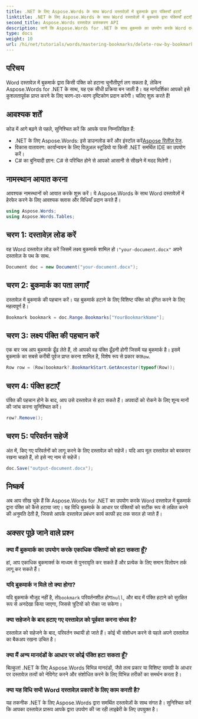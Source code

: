 ```yaml
---
title: .NET के लिए Aspose.Words के साथ Word दस्तावेज़ों में बुकमार्क द्वारा पंक्तियाँ हटाएँ
linktitle: .NET के लिए Aspose.Words के साथ Word दस्तावेज़ों में बुकमार्क द्वारा पंक्तियाँ हटाएँ
second_title: Aspose.Words दस्तावेज़ प्रसंस्करण API
description: जानें कि Aspose.Words for .NET के साथ बुकमार्क का उपयोग करके Word दस्तावेज़ों में विशिष्ट पंक्तियों को कुशलतापूर्वक कैसे हटाया जाए। यह चरण-दर-चरण मार्गदर्शिका दस्तावेज़ों को लोड करने के बारे में बताती है।
type: docs
weight: 10
url: /hi/net/tutorials/words/mastering-bookmarks/delete-row-by-bookmark-word-documents/
---
```

## परिचय

Word दस्तावेज़ में बुकमार्क द्वारा किसी पंक्ति को हटाना चुनौतीपूर्ण लग सकता है, लेकिन Aspose.Words for .NET के साथ, यह एक सीधी प्रक्रिया बन जाती है। यह मार्गदर्शिका आपको इसे कुशलतापूर्वक प्राप्त करने के लिए चरण-दर-चरण दृष्टिकोण प्रदान करेगी। चलिए शुरू करते हैं!

## आवश्यक शर्तें

कोड में आगे बढ़ने से पहले, सुनिश्चित करें कि आपके पास निम्नलिखित हैं:

-  .NET के लिए Aspose.Words: इसे डाउनलोड करें और इंस्टॉल करें[Aspose रिलीज़ पेज](https://releases.aspose.com/words/net/).
- विकास वातावरण: कार्यान्वयन के लिए विज़ुअल स्टूडियो या किसी .NET समर्थित IDE का उपयोग करें।
- C# का बुनियादी ज्ञान: C# से परिचित होने से आपको आसानी से सीखने में मदद मिलेगी।

## नामस्थान आयात करना

आवश्यक नामस्थानों को आयात करके शुरू करें। ये Aspose.Words के साथ Word दस्तावेज़ों में हेरफेर करने के लिए आवश्यक क्लास और विधियाँ प्रदान करते हैं।

```csharp
using Aspose.Words;
using Aspose.Words.Tables;
```

## चरण 1: दस्तावेज़ लोड करें

 वह Word दस्तावेज़ लोड करें जिसमें लक्ष्य बुकमार्क शामिल हो।`"your-document.docx"` अपने दस्तावेज़ के पथ के साथ.

```csharp
Document doc = new Document("your-document.docx");
```

## चरण 2: बुकमार्क का पता लगाएँ

दस्तावेज़ में बुकमार्क की पहचान करें। यह बुकमार्क हटाने के लिए विशिष्ट पंक्ति को इंगित करने के लिए महत्वपूर्ण है।

```csharp
Bookmark bookmark = doc.Range.Bookmarks["YourBookmarkName"];
```

## चरण 3: लक्ष्य पंक्ति की पहचान करें

 एक बार जब आप बुकमार्क ढूँढ लेते हैं, तो आपको वह पंक्ति ढूँढनी होगी जिसमें यह बुकमार्क है। इसमें बुकमार्क का सबसे करीबी पूर्वज प्राप्त करना शामिल है, विशेष रूप से प्रकार का`Row`.

```csharp
Row row = (Row)bookmark?.BookmarkStart.GetAncestor(typeof(Row));
```

## चरण 4: पंक्ति हटाएँ

पंक्ति की पहचान होने के बाद, आप उसे दस्तावेज़ से हटा सकते हैं। अपवादों को रोकने के लिए शून्य मानों की जांच करना सुनिश्चित करें।

```csharp
row?.Remove();
```

## चरण 5: परिवर्तन सहेजें

अंत में, किए गए परिवर्तनों को लागू करने के लिए दस्तावेज़ को सहेजें। यदि आप मूल दस्तावेज़ को बरकरार रखना चाहते हैं, तो इसे नए नाम से सहेजें।

```csharp
doc.Save("output-document.docx");
```

## निष्कर्ष

अब आप सीख चुके हैं कि Aspose.Words for .NET का उपयोग करके Word दस्तावेज़ में बुकमार्क द्वारा पंक्ति को कैसे हटाया जाए। यह विधि बुकमार्क के आधार पर पंक्तियों को सटीक रूप से लक्षित करने की अनुमति देती है, जिससे आपके दस्तावेज़ प्रबंधन कार्य काफी हद तक सरल हो जाते हैं।

## अक्सर पूछे जाने वाले प्रश्न

### क्या मैं बुकमार्क का उपयोग करके एकाधिक पंक्तियों को हटा सकता हूँ?

हां, आप एकाधिक बुकमार्क्स के माध्यम से पुनरावृति कर सकते हैं और प्रत्येक के लिए समान विलोपन तर्क लागू कर सकते हैं।

### यदि बुकमार्क न मिले तो क्या होगा?

 यदि बुकमार्क मौजूद नहीं है, तो`bookmark` परिवर्तनशील होगा`null`, और बाद में पंक्ति हटाने को सुरक्षित रूप से अनदेखा किया जाएगा, जिससे त्रुटियों को रोका जा सकेगा।

### क्या सहेजने के बाद हटाए गए दस्तावेज़ को पूर्ववत करना संभव है?

दस्तावेज़ को सहेजने के बाद, परिवर्तन स्थायी हो जाते हैं। कोई भी संशोधन करने से पहले अपने दस्तावेज़ का बैकअप रखना उचित है।

### क्या मैं अन्य मानदंडों के आधार पर कोई पंक्ति हटा सकता हूँ?

बिल्कुल! .NET के लिए Aspose.Words विभिन्न मानदंडों, जैसे तत्व प्रकार या विशिष्ट सामग्री के आधार पर दस्तावेज़ तत्वों को नेविगेट करने और संशोधित करने के लिए विभिन्न तरीकों का समर्थन करता है।

### क्या यह विधि सभी Word दस्तावेज़ प्रकारों के लिए काम करती है?

यह तकनीक .NET के लिए Aspose.Words द्वारा समर्थित दस्तावेज़ों के साथ संगत है। सुनिश्चित करें कि आपका दस्तावेज़ प्रारूप आपके द्वारा उपयोग की जा रही लाइब्रेरी के लिए उपयुक्त है।